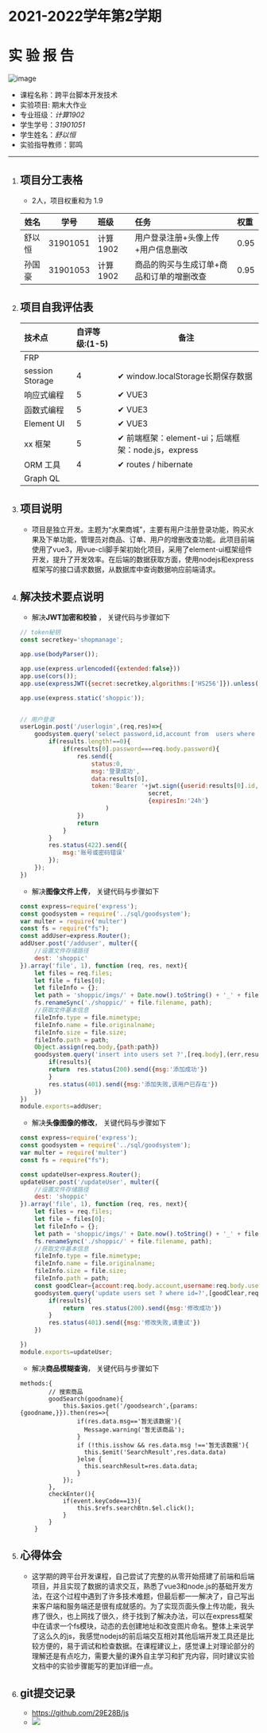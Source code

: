 

# 2021-2022学年第2学期

# **实 验 报 告**

![image](https://github.com/29E28B/js/raw/master/img/zucc.png)

- 课程名称：跨平台脚本开发技术  
- 实验项目:  期末大作业
- 专业班级：_计算1902_                      
- 学生学号：_31901051_
- 学生姓名：_舒以恒_
- 实验指导教师：郭鸣

---




1. ## 项目分工表格

   - 2人，项目权重和为 1.9

   | 姓名   | 学号     | 班级     | 任务                                      | 权重 |
   | ------ | -------- | :------- | :---------------------------------------- | :--- |
   | 舒以恒 | 31901051 | 计算1902 | 用户登录注册+头像上传+用户信息删改        | 0.95 |
   | 孙国豪 | 31901053 | 计算1902 | 商品的购买与生成订单+商品和订单的增删改查 | 0.95 |

   

1. ## 项目自我评估表

   | 技术点          | 自评等级:(1-5) | 备注                                               |
   | :-------------- | :------------- | -------------------------------------------------- |
   | FRP             |                |                                                    |
   | session Storage | 4              | ✔ window.localStorage长期保存数据                  |
   | 响应式编程      | 5              | ✔ VUE3                                             |
   | 函数式编程      | 5              | ✔ VUE3                                             |
   | Element UI      | 5              | ✔ VUE3                                             |
   | xx 框架         | 5              | ✔ 前端框架：element-ui；后端框架：node.js，express |
   | ORM 工具        | 4              | ✔ routes /  hibernate                              |
   | Graph QL        |                |                                                    |

    

1. ## 项目说明

   * 项目是独立开发。主题为“水果商城”，主要有用户注册登录功能，购买水果及下单功能，管理员对商品、订单、用户的增删改查功能。此项目前端使用了vue3，用vue-cli脚手架初始化项目，采用了element-ui框架组件开发，提升了开发效率。在后端的数据获取方面，使用nodejs和express框架写的接口请求数据，从数据库中查询数据响应前端请求。

   

1. ## 解决技术要点说明

   - 解决**JWT加密和校验** ， 关键代码与步骤如下

   ```js
   // token秘钥
   const secretkey='shopmanage';
   
   app.use(bodyParser());
   
   app.use(express.urlencoded({extended:false}))
   app.use(cors());
   app.use(expressJWT({secret:secretkey,algorithms:['HS256']}).unless({path:[/^\/login/,/^\/getAllPJOrderList/,/^\/sendemail/,/^\/admin\/allgoodsinfoo/,/^\/admin\/adduser/,/^\/admin\/updateUser/,/^\/shop\/picimg/,/^\/shop\/picimg1/]}))
   
   app.use(express.static('shoppic'));
   
   
   // 用户登录
   userLogin.post('/userlogin',(req,res)=>{
       goodsystem.query('select password,id,account from  users where account=?',req.body.account,(err,results)=>{
           if(results.length!==0){
               if(results[0].password===req.body.password){
                   res.send({
                       status:0,
                       msg:'登录成功',
                       data:results[0],
                       token:'Bearer '+jwt.sign({userid:results[0].id,account:results[0].account,user:'user'},
                                       secret,
                                       {expiresIn:'24h'}
                           )
                   })
                   return
               }
           }
           res.status(422).send({
               msg:'账号或密码错误'
           });
       });
   })
   ```

   - 解决**图像文件上传**， 关键代码与步骤如下

   ```js
   const express=require('express');
   const goodsystem = require('../sql/goodsystem');
   var multer = require('multer')
   const fs = require("fs");
   const addUser=express.Router();
   addUser.post('/adduser', multer({
       //设置文件存储路径
       dest: 'shoppic'
   }).array('file', 1), function (req, res, next){
       let files = req.files;
       let file = files[0];
       let fileInfo = {};
       let path = 'shoppic/imgs/' + Date.now().toString() + '_' + file.originalname;
       fs.renameSync('./shoppic/' + file.filename, path);
       //获取文件基本信息
       fileInfo.type = file.mimetype;
       fileInfo.name = file.originalname;
       fileInfo.size = file.size;
       fileInfo.path = path;
       Object.assign(req.body,{path:path})
       goodsystem.query('insert into users set ?',[req.body],(err,results)=>{
           if(results){
           return  res.status(200).send({msg:'添加成功'})
           }
           res.status(401).send({msg:'添加失败,该用户已存在'})
       })
   })
   module.exports=addUser;
   
   ```

   - 解决**头像图像的修改**， 关键代码与步骤如下

   ```js
   const express=require('express');
   const goodsystem = require('../sql/goodsystem');
   var multer = require('multer')
   const fs = require("fs");
   
   const updateUser=express.Router();
   updateUser.post('/updateUser', multer({
       //设置文件存储路径
       dest: 'shoppic'
   }).array('file', 1), function (req, res, next){
       let files = req.files;
       let file = files[0];
       let fileInfo = {};
       let path = 'shoppic/imgs/' + Date.now().toString() + '_' + file.originalname;
       fs.renameSync('./shoppic/' + file.filename, path);
       //获取文件基本信息
       fileInfo.type = file.mimetype;
       fileInfo.name = file.originalname;
       fileInfo.size = file.size;
       fileInfo.path = path;
       const goodClear={account:req.body.account,username:req.body.username,gender:req.body.gender,path:path};
       goodsystem.query('update users set ? where id=?',[goodClear,req.body.userid],(err,results)=>{
           if(results){
               return  res.status(200).send({msg:'修改成功'})
           }
           res.status(401).send({msg:'修改失败,请重试'})
       })
   
   })
   module.exports=updateUser;
   ```

   * 解决**商品模糊查询**， 关键代码与步骤如下

   ```vue
   methods:{
           // 搜索商品
           goodSearch(goodname){
               this.$axios.get('/goodsearch',{params:{goodname,}}).then(res=>{
                   if(res.data.msg=='暂无该数据'){
                     Message.warning('暂无该商品');
                   }
                   if (!this.isshow && res.data.msg !=='暂无该数据'){
                     this.$emit('SearchResult',res.data.data)
                   }else {
                     this.searchResult=res.data.data;
                   }
               });
           },
           checkEnter(){
               if(event.keyCode==13){
                   this.$refs.searchBtn.$el.click();
               }
           }
       }
   ```

   

1. ## 心得体会

   * 这学期的跨平台开发课程，自己尝试了完整的从零开始搭建了前端和后端项目，并且实现了数据的请求交互，熟悉了vue3和node.js的基础开发方法，在这个过程中遇到了许多技术难题，但最后都一一解决了，自己写出来客户端和服务端还是很有成就感的。为了实现页面头像上传功能，我头疼了很久，也上网找了很久，终于找到了解决办法，可以在express框架中在请求一个fs模块，动态的去创建地址和改变图片命名。整体上来说学了这么久的js，我感觉nodejs的前后端交互相对其他后端开发工具还是比较方便的，易于调试和检查数据。在课程建议上，感觉课上对理论部分的理解还是有点吃力，需要大量的课外自主学习和扩充内容，同时建议实验文档中的实验步骤能写的更加详细一点。

   

1. ## git提交记录

   * https://github.com/29E28B/js
   * ![](img/code.jpg)

   ## 
